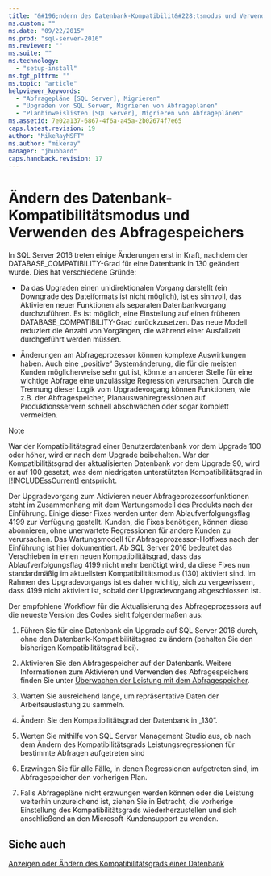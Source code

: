 ```yaml
---
title: "&#196;ndern des Datenbank-Kompatibilit&#228;tsmodus und Verwenden des Abfragespeichers | Microsoft Docs"
ms.custom: ""
ms.date: "09/22/2015"
ms.prod: "sql-server-2016"
ms.reviewer: ""
ms.suite: ""
ms.technology: 
  - "setup-install"
ms.tgt_pltfrm: ""
ms.topic: "article"
helpviewer_keywords: 
  - "Abfragepläne [SQL Server], Migrieren"
  - "Upgraden von SQL Server, Migrieren von Abfrageplänen"
  - "Planhinweislisten [SQL Server], Migrieren von Abfrageplänen"
ms.assetid: 7e02a137-6867-4f6a-a45a-2b02674f7e65
caps.latest.revision: 19
author: "MikeRayMSFT"
ms.author: "mikeray"
manager: "jhubbard"
caps.handback.revision: 17
---
```

# &#196;ndern des Datenbank-Kompatibilit&#228;tsmodus und Verwenden des Abfragespeichers
  In SQL Server 2016 treten einige Änderungen erst in Kraft, nachdem der DATABASE_COMPATIBILITY-Grad für eine Datenbank in 130 geändert wurde.  Dies hat verschiedene Gründe:  
  
-   Da das Upgraden einen unidirektionalen Vorgang darstellt (ein Downgrade des Dateiformats ist nicht möglich), ist es sinnvoll, das Aktivieren neuer Funktionen als separaten Datenbankvorgang durchzuführen.  Es ist möglich, eine Einstellung auf einen früheren DATABASE_COMPATIBILITY-Grad zurückzusetzen.  Das neue Modell reduziert die Anzahl von Vorgängen, die während einer Ausfallzeit durchgeführt werden müssen.  
  
-   Änderungen am Abfrageprozessor können komplexe Auswirkungen haben.  Auch eine „positive“ Systemänderung, die für die meisten Kunden möglicherweise sehr gut ist, könnte an anderer Stelle für eine wichtige Abfrage eine unzulässige Regression verursachen.  Durch die Trennung dieser Logik vom Upgradevorgang können Funktionen, wie z.B. der Abfragespeicher, Planauswahlregressionen auf Produktionsservern schnell abschwächen oder sogar komplett vermeiden.  
  
> [!NOTE]  
>  War der Kompatibilitätsgrad einer Benutzerdatenbank vor dem Upgrade 100 oder höher, wird er nach dem Upgrade beibehalten. War der Kompatibilitätsgrad der aktualisierten Datenbank vor dem Upgrade 90, wird er auf 100 gesetzt, was dem niedrigsten unterstützten Kompatibilitätsgrad in [!INCLUDE[ssCurrent](../../includes/sscurrent-md.md)] entspricht.  
  
 Der Upgradevorgang zum Aktivieren neuer Abfrageprozessorfunktionen steht im Zusammenhang mit dem Wartungsmodell des Produkts nach der Einführung.  Einige dieser Fixes werden unter dem Ablaufverfolgungsflag 4199 zur Verfügung gestellt.  Kunden, die Fixes benötigen, können diese abonnieren, ohne unerwartete Regressionen für andere Kunden zu verursachen.  Das Wartungsmodell für Abfrageprozessor-Hotfixes nach der Einführung ist [hier](https://support.microsoft.com/en-us/kb/974006) dokumentiert. Ab SQL Server 2016 bedeutet das Verschieben in einen neuen Kompatibilitätsgrad, dass das Ablaufverfolgungsflag 4199 nicht mehr benötigt wird, da diese Fixes nun standardmäßig im aktuellsten Kompatibilitätsmodus (130) aktiviert sind.  Im Rahmen des Upgradevorgangs ist es daher wichtig, sich zu vergewissern, dass 4199 nicht aktiviert ist, sobald der Upgradevorgang abgeschlossen ist.  
  
 Der empfohlene Workflow für die Aktualisierung des Abfrageprozessors auf die neueste Version des Codes sieht folgendermaßen aus:  
  
1.  Führen Sie für eine Datenbank ein Upgrade auf SQL Server 2016 durch, ohne den Datenbank-Kompatibilitätsgrad zu ändern (behalten Sie den bisherigen Kompatibilitätsgrad bei).  
  
2.  Aktivieren Sie den Abfragespeicher auf der Datenbank. Weitere Informationen zum Aktivieren und Verwenden des Abfragespeichers finden Sie unter [Überwachen der Leistung mit dem Abfragespeicher](../../relational-databases/performance/monitoring-performance-by-using-the-query-store.md).  
  
3.  Warten Sie ausreichend lange, um repräsentative Daten der Arbeitsauslastung zu sammeln.  
  
4.  Ändern Sie den Kompatibilitätsgrad der Datenbank in „130“.  
  
5.  Werten Sie mithilfe von SQL Server Management Studio aus, ob nach dem Ändern des Kompatibilitätsgrads Leistungsregressionen für bestimmte Abfragen aufgetreten sind  
  
6.  Erzwingen Sie für alle Fälle, in denen Regressionen aufgetreten sind, im Abfragespeicher den vorherigen Plan.  
  
7.  Falls Abfragepläne nicht erzwungen werden können oder die Leistung weiterhin unzureichend ist, ziehen Sie in Betracht, die vorherige Einstellung des Kompatibilitätsgrads wiederherzustellen und sich anschließend an den Microsoft-Kundensupport zu wenden.  
  
## Siehe auch  
 [Anzeigen oder Ändern des Kompatibilitätsgrads einer Datenbank](../../relational-databases/databases/view-or-change-the-compatibility-level-of-a-database.md)  
  
  